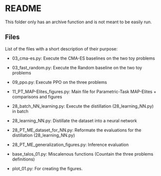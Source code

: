 # README
This folder only has an archive function and is not meant to be easily run.

## Files
List of the files with a short description of their purpose:

 - 03_cma-es.py: Execute the CMA-ES baselines on the two toy problems

 - 03_fast_random.py: Execute the Random baseline on the two toy problems

 - 09_ppo.py: Execute PPO on the three problems

 - 11_PT_MAP-Elites_figures.py: Main file for Parametric-Task MAP-Elites + comparisons and figures

 - 28_batch_NN_learning.py: Execute the distillation (28_learning_NN.py) in batch

 - 28_learning_NN.py: Distillate the dataset into a neural network
 
 - 28_PT_ME_dataset_for_NN.py: Reformate the evaluations for the distillation (28_learning_NN.py)

 - 28_PT_ME_generalization_figures.py: Inference evaluation

 - base_talos_01.py: Miscalenous functions (Countain the three problems definitions)

 - plot_01.py: For creating the figures.